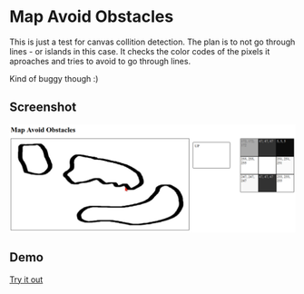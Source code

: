 # Map Avoid Obstacles

This is just a test for canvas collition detection. The plan is to not go through lines -
or islands in this case. It checks the color codes of the pixels it aproaches and tries to
avoid to go through lines.

Kind of buggy though :)

## Screenshot

![Map Avoid Obstacles](map-avoid-obstacles.png 'Map Avoid Obstacles')

## Demo

[Try it out](https://www.tonyg.se/projects/map-avoid-obstacles)
